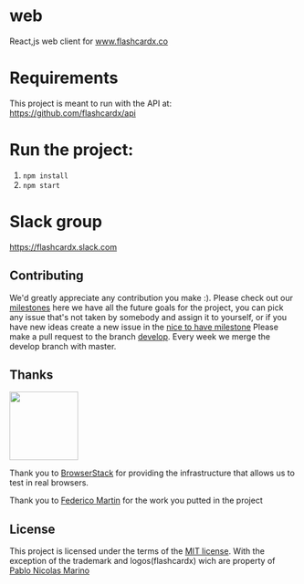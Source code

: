 # web
React,js web client for www.flashcardx.co

# Requirements
This project is meant to run with the API at: https://github.com/flashcardx/api

# Run the project:
1) `npm install`
2)  `npm start`

# Slack group
https://flashcardx.slack.com

## Contributing

We'd greatly appreciate any contribution you make :).
Please check out our [milestones](https://github.com/flashcardx/web/milestones) here we have all the future goals for the project, you can pick any issue that's not taken by somebody and assign it to yourself, or if you have new ideas create a new issue in the [nice to have milestone](https://github.com/flashcardx/web/milestone/3) 
Please make a pull request to the branch [develop](https://github.com/flashcardx/web/tree/develop). Every week we merge the develop branch with master.


## Thanks

[<img src="https://www.browserstack.com/images/mail/browserstack-logo-footer.png" width="120">](https://www.browserstack.com/)

Thank you to [BrowserStack](https://www.browserstack.com/) for providing the infrastructure that allows us to test in real browsers.

Thank you to [Federico Martin](https://github.com/fedemartinm) for the work you putted in the project

## License

This project is licensed under the terms of the
[MIT license](https://github.com/flashcardx/web/blob/master/LICENSE). With the exception of the trademark and logos(flashcardx) wich are property of [Pablo Nicolas Marino](https://github.com/pablonm3)
